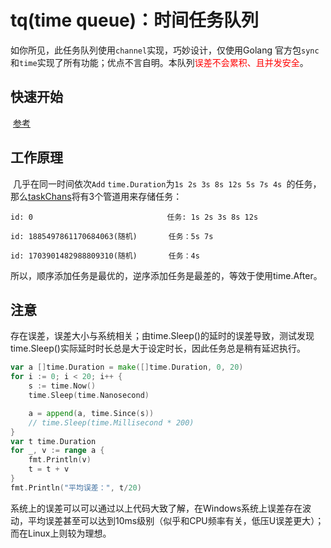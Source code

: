 # tq(time queue)：时间任务队列

​			如你所见，此任务队列使用`channel`实现，巧妙设计，仅使用Golang 官方包`sync`和`time`实现了所有功能；优点不言自明。本队列<font style="color:red">误差不会累积、且并发安全</font>。

## 快速开始

​		[参考](https://github.com/lysShub/tq/blob/master/test/test.go)

## 工作原理

​		几乎在同一时间依次`Add` `time.Duration`为`1s 2s 3s 8s 12s 5s 7s 4s `的任务，那么[taskChans](https://github.com/lysShub/tq/blob/master/tq.go#L19)将有3个管道用来存储任务：

```shell
id: 0                              任务: 1s 2s 3s 8s 12s
```

```shell
id: 1885497861170684063(随机)       任务：5s 7s
```

```shell
id: 1703901482988809310(随机)       任务：4s
```

​		所以，顺序添加任务是最优的，逆序添加任务是最差的，等效于使用time.After。

## 注意

​		存在误差，误差大小与系统相关；由time.Sleep()的延时的误差导致，测试发现time.Sleep()实际延时时长总是大于设定时长，因此任务总是稍有延迟执行。

```go
var a []time.Duration = make([]time.Duration, 0, 20)
for i := 0; i < 20; i++ {
	s := time.Now()
	time.Sleep(time.Nanosecond)

	a = append(a, time.Since(s))
    // time.Sleep(time.Millisecond * 200)
}
var t time.Duration
for _, v := range a {
	fmt.Println(v)
	t = t + v
}
fmt.Println("平均误差：", t/20)
```

​	系统上的误差可以可以通过以上代码大致了解，在Windows系统上误差存在波动，平均误差甚至可以达到10ms级别（似乎和CPU频率有关，低压U误差更大）；而在Linux上则较为理想。

